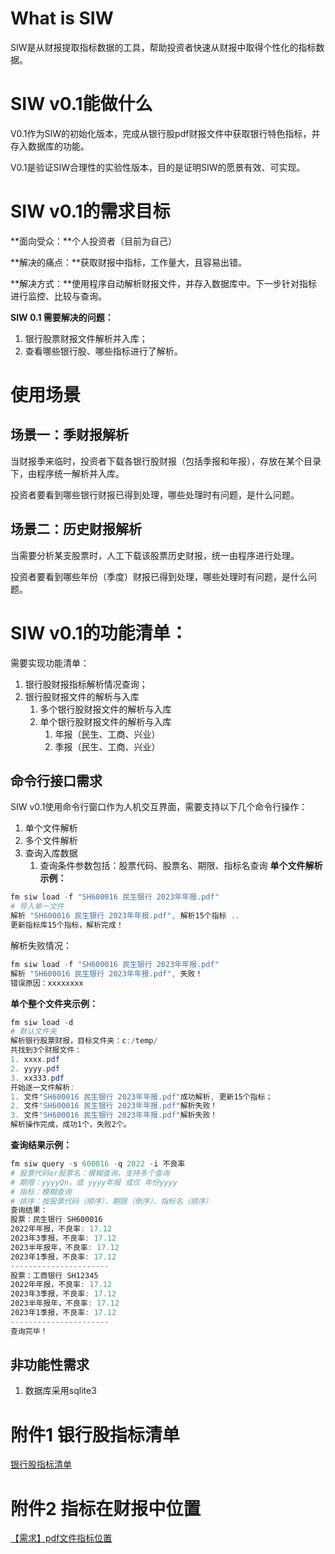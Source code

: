 # What is SIW

SIW是从财报提取指标数据的工具，帮助投资者快速从财报中取得个性化的指标数据。

# SIW v0.1能做什么

V0.1作为SIW的初始化版本，完成从银行股pdf财报文件中获取银行特色指标，并存入数据库的功能。

V0.1是验证SIW合理性的实验性版本，目的是证明SIW的愿景有效、可实现。

# SIW v0.1的需求目标

**面向受众：**个人投资者（目前为自己）

**解决的痛点：**获取财报中指标，工作量大，且容易出错。

**解决方式：**使用程序自动解析财报文件，并存入数据库中。下一步针对指标进行监控、比较与查询。

**SIW 0.1 需要解决的问题：**

1. 银行股票财报文件解析并入库；
2. 查看哪些银行股、哪些指标进行了解析。
# 
# 使用场景

## 场景一：季财报解析

当财报季来临时，投资者下载各银行股财报（包括季报和年报），存放在某个目录下，由程序统一解析并入库。

投资者要看到哪些银行财报已得到处理，哪些处理时有问题，是什么问题。

## 场景二：历史财报解析

当需要分析某支股票时，人工下载该股票历史财报，统一由程序进行处理。

投资者要看到哪些年份（季度）财报已得到处理，哪些处理时有问题，是什么问题。


# SIW v0.1的功能清单：

需要实现功能清单：

1. 银行股财报指标解析情况查询；
2. 银行股财报文件的解析与入库
    1. 多个银行股财报文件的解析与入库
    2. 单个银行股财报文件的解析与入库
        1. 年报（民生、工商、兴业）
        2. 季报（民生、工商、兴业）
## 命令行接口需求

SIW v0.1使用命令行窗口作为人机交互界面，需要支持以下几个命令行操作：

1. 单个文件解析
2. 多个文件解析
3. 查询入库数据
    1. 查询条件参数包括：股票代码、股票名、期限、指标名查询
**单个文件解析示例：**

```powershell
fm siw load -f "SH600016 民生银行 2023年年报.pdf"
# 导入单一文件
解析 "SH600016 民生银行 2023年年报.pdf", 解析15个指标 ..
更新指标库15个指标，解析完成！
```
解析失败情况：
```powershell
fm siw load -f "SH600016 民生银行 2023年年报.pdf"
解析 "SH600016 民生银行 2023年年报.pdf", 失败！
错误原因：xxxxxxxx

```


**单个整个文件夹示例：**

```powershell
fm siw load -d
# 默认文件夹
解析银行股票财报，目标文件夹：c:/temp/
共找到3个财报文件：
1. xxxx.pdf
2. yyyy.pdf
3. xx333.pdf
开始逐一文件解析:
1. 文件"SH600016 民生银行 2023年年报.pdf"成功解析, 更新15个指标；
2. 文件"SH600016 民生银行 2023年年报.pdf"解析失败！
3. 文件"SH600016 民生银行 2023年年报.pdf"解析失败！
解析操作完成，成功1个，失败2个。
```

**查询结果示例：**

```powershell
fm siw query -s 600016 -q 2022 -i 不良率
# 股票代码or股票名：模糊查询，支持多个查询
# 期限：yyyyQn，或 yyyy年报 或仅 年份yyyy
# 指标：模糊查询
# 排序：按股票代码（顺序）、期限（倒序）、指标名（顺序）
查询结果：
股票：民生银行 SH600016
2022年年报，不良率: 17.12
2023年3季报，不良率: 17.12
2023半年报年，不良率: 17.12
2023年1季报，不良率: 17.12
----------------------
股票：工商银行 SH12345
2022年年报，不良率: 17.12
2023年3季报，不良率: 17.12
2023半年报年，不良率: 17.12
2023年1季报，不良率: 17.12
----------------------
查询完毕！
```
## 非功能性需求

1. 数据库采用sqlite3
# 附件1 银行股指标清单

[银行股指标清单](https://shimo.im/sheets/L9kBBEgrrbHaZKkK)

# 附件2 指标在财报中位置

[【需求】pdf文件指标位置](https://shimo.im/sheets/R13jd0OrEJSNV4k5)

